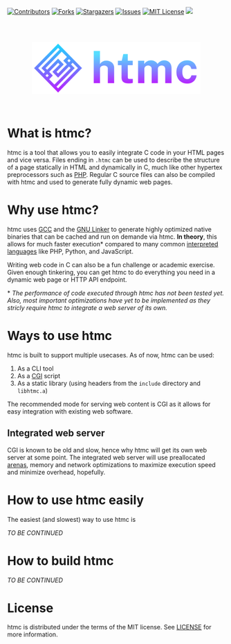 [contributors-shield]: https://img.shields.io/github/contributors/Alessandro-Salerno/htmc.svg?style=flat-square
[contributors-url]: https://github.com/Alessandro-Salerno/htmc/graphs/contributors
[forks-shield]: https://img.shields.io/github/forks/Alessandro-Salerno/htmc.svg?style=flat-square
[forks-url]: https://github.com/Alessandro-Salerno/htmc/network/members
[stars-shield]: https://img.shields.io/github/stars/Alessandro-Salerno/htmc.svg?style=flat-square
[stars-url]: https://github.com/Alessandro-Salerno/htmc/stargazers
[issues-shield]: https://img.shields.io/github/issues/Alessandro-Salerno/htmc.svg?style=flat-square
[issues-url]: https://github.com/Alessandro-Salerno/htmc/issues
[license-shield]: https://img.shields.io/github/license/Alessandro-Salerno/htmc.svg?style=flat-square
[license-url]: https://github.com/Alessandro-Salerno/htmc/blob/master/LICENSE.txt

[![Contributors][contributors-shield]][contributors-url]
[![Forks][forks-shield]][forks-url]
[![Stargazers][stars-shield]][stars-url]
[![Issues][issues-shield]][issues-url]
[![MIT License][license-shield]][license-url]
![](https://tokei.rs/b1/github/Alessandro-Salerno/htmc)

<br>
<br>

<p align="center">
    <img src=".github/htmc-logo.svg" height="120">
</p>

<br>

# What is htmc?
htmc is a tool that allows you to easily integrate C code in your HTML pages and vice versa. Files ending in `.htmc` can be used to describe the structure of a page statically in HTML and dynamically in C, much like other hypertex preprocessors such as [PHP](https://www.php.net/).  Regular C source files can also be compiled with htmc and used to generate fully dynamic web pages.

# Why use htmc?
htmc uses [GCC](https://gcc.gnu.org/) and the [GNU Linker](https://ftp.gnu.org/old-gnu/Manuals/ld-2.9.1/html_chapter/ld_3.html) to generate highly optimized native binaries that can be cached and run on demande via htmc. **In theory**, this allows for much faster execution* compared to many common [interpreted languages](https://en.wikipedia.org/wiki/Interpreter_(computing)) like PHP, Python, and JavaScript. 

Writing web code in C can also be a fun challenge or academic exercise. Given enough tinkering, you can get htmc to do everything you need in a dynamic web page or HTTP API endpoint.

\* _The performance of code executed through htmc has not been tested yet. Also, most important optimizations have yet to be implemented as they stricly require htmc to integrate a web server of its own._

# Ways to use htmc
htmc is built to support multiple usecases. As of now, htmc can be used:
1. As a CLI tool
2. As a [CGI](https://it.wikipedia.org/wiki/Common_Gateway_Interface) script
3. As a static library (using headers from the `include` directory and `libhtmc.a`)

The recommended mode for serving web content is CGI as it allows for easy integration with existing web software.

## Integrated web server
CGI is known to be old and slow, hence why htmc will get its own web server at some point. The integrated web server will use preallocated [arenas](https://www.rfleury.com/p/untangling-lifetimes-the-arena-allocator), memory and network optimizations to maximize execution speed and minimize overhead, hopefully.

# How to use htmc easily
The easiest (and slowest) way to use htmc is

_TO BE CONTINUED_

# How to build htmc

_TO BE CONTINUED_

# License
htmc is distributed under the terms of the MIT license. See [LICENSE](LICENSE) for more information.
